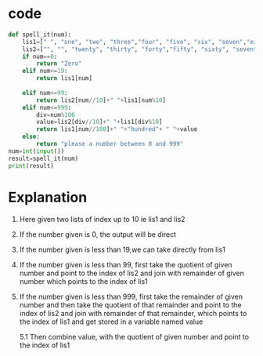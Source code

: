 # code

```python
def spell_it(num):
    lis1=[" ", "one", "two", "three","four", "five", "six", "seven","eight", "nine","ten", "eleven", "twelve","thirteen", "fourteen","fifteen","sixteen","seventeen","eighteen","nineteen"]
    lis2=["", "", "twenty", "thirty", "forty","fifty", "sixty", "seventy", "eighty","ninety"]
    if num==0:
        return "Zero"
    elif num<=19:
        return lis1[num]
        
    elif num<=99:
        return lis2[num//10]+" "+lis1[num%10]
    elif num<=999:
        div=num%100
        value=lis2[div//10]+" "+lis1[div%10]
        return lis1[num//100]+" "+"hundred"+ " "+value
    else:
        return "please a number between 0 and 999"
num=int(input())
result=spell_it(num)
print(result)
```
# Explanation

 1. Here given  two lists of index up to 10 ie lis1 and lis2
 2. If the number given is 0, the output will be direct
 3. If the number given is less than 19,we can take directly from lis1
 4. If the number given is less than 99, first take the quotient of given number and point to the index of lis2 and join with remainder of given number which points to the index     of lis1
 5. If the number given is less than 999, first take the remainder of given number and  then take the quotient of that remainder and point to the index of lis2 and join with remainder of that remainder, which points to the index of lis1 and get stored in a variable named value

    5.1  Then combine value, with the quotient of given number  and point to the index of lis1
